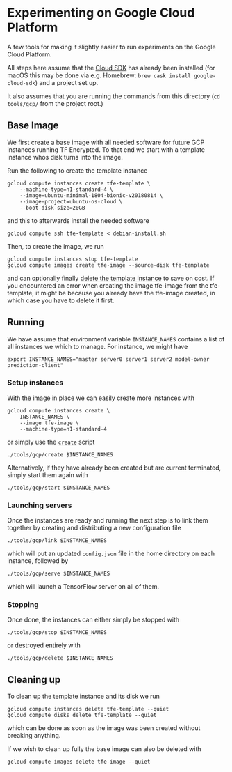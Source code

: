 # Experimenting on Google Cloud Platform

A few tools for making it slightly easier to run experiments on the Google Cloud Platform.

All steps here assume that the [Cloud SDK](https://cloud.google.com/sdk/) has already been installed (for macOS this may be done via e.g. Homebrew: `brew cask install google-cloud-sdk`) and a project set up.

It also assumes that you are running the commands from this directory (`cd tools/gcp/` from the project root.)

## Base Image

We first create a base image with all needed software for future GCP instances running TF Encrypted. To that end we start with a template instance whos disk turns into the image.

Run the following to create the template instance

```shell
gcloud compute instances create tfe-template \
    --machine-type=n1-standard-4 \
    --image=ubuntu-minimal-1804-bionic-v20180814 \
    --image-project=ubuntu-os-cloud \
    --boot-disk-size=20GB
```

and this to afterwards install the needed software

```shell
gcloud compute ssh tfe-template < debian-install.sh
```

Then, to create the image, we run

```shell
gcloud compute instances stop tfe-template
gcloud compute images create tfe-image --source-disk tfe-template
```

and can optionally finally [delete the template instance](#cleaning-up) to save on cost. If you encountered an error when creating the image tfe-image from the tfe-template, it might be because you already have the tfe-image created, in which case you have to delete it first.

## Running

We have assume that environment variable `INSTANCE_NAMES` contains a list of all instances we which to manage. For instance, we might have 

```shell
export INSTANCE_NAMES="master server0 server1 server2 model-owner prediction-client"
```

### Setup instances

With the image in place we can easily create more instances with

```shell
gcloud compute instances create \
    INSTANCE_NAMES \
    --image tfe-image \
    --machine-type=n1-standard-4
```

or simply use the [`create`](./create) script

```shell
./tools/gcp/create $INSTANCE_NAMES
```

Alternatively, if they have already been created but are current terminated, simply start them again with

```shell
./tools/gcp/start $INSTANCE_NAMES
```


### Launching servers

Once the instances are ready and running the next step is to link them together by creating and distributing a new configuration file

```shell
./tools/gcp/link $INSTANCE_NAMES
```

which will put an updated `config.json` file in the home directory on each instance, followed by

```shell
./tools/gcp/serve $INSTANCE_NAMES
```

which will launch a TensorFlow server on all of them.

### Stopping

Once done, the instances can either simply be stopped with

```shell
./tools/gcp/stop $INSTANCE_NAMES
```

or destroyed entirely with

```shell
./tools/gcp/delete $INSTANCE_NAMES
```

## Cleaning up

To clean up the template instance and its disk we run

```shell
gcloud compute instances delete tfe-template --quiet
gcloud compute disks delete tfe-template --quiet
```

which can be done as soon as the image was been created without breaking anything.

If we wish to clean up fully the base image can also be deleted with

```shell
gcloud compute images delete tfe-image --quiet
```
